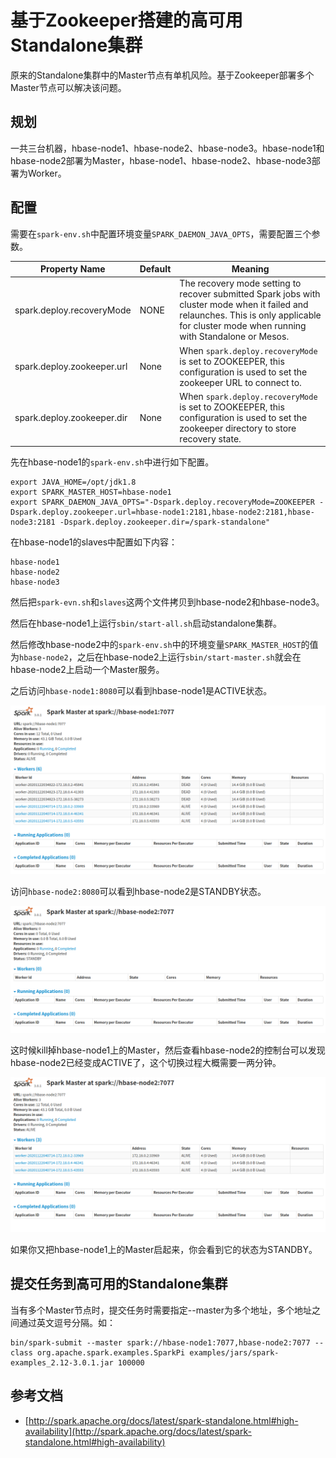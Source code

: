 # 基于Zookeeper搭建的高可用Standalone集群

原来的Standalone集群中的Master节点有单机风险。基于Zookeeper部署多个Master节点可以解决该问题。

## 规划

一共三台机器，hbase-node1、hbase-node2、hbase-node3。hbase-node1和hbase-node2部署为Master，hbase-node1、hbase-node2、hbase-node3部署为Worker。

## 配置

需要在`spark-env.sh`中配置环境变量`SPARK_DAEMON_JAVA_OPTS`，需要配置三个参数。

| Property Name |	Default |	Meaning	|
| ---- | ---- | ---- |
| spark.deploy.recoveryMode | NONE | The recovery mode setting to recover submitted Spark jobs with cluster mode when it failed and relaunches. This is only applicable for cluster mode when running with Standalone or Mesos. |
| spark.deploy.zookeeper.url | None |When `spark.deploy.recoveryMode` is set to ZOOKEEPER, this configuration is used to set the zookeeper URL to connect to. |
| spark.deploy.zookeeper.dir | None | When `spark.deploy.recoveryMode` is set to ZOOKEEPER, this configuration is used to set the zookeeper directory to store recovery state. |

先在hbase-node1的`spark-env.sh`中进行如下配置。

```shell
export JAVA_HOME=/opt/jdk1.8
export SPARK_MASTER_HOST=hbase-node1
export SPARK_DAEMON_JAVA_OPTS="-Dspark.deploy.recoveryMode=ZOOKEEPER -Dspark.deploy.zookeeper.url=hbase-node1:2181,hbase-node2:2181,hbase-node3:2181 -Dspark.deploy.zookeeper.dir=/spark-standalone"
```

在hbase-node1的slaves中配置如下内容：

```shell
hbase-node1
hbase-node2
hbase-node3
```

然后把`spark-evn.sh`和`slaves`这两个文件拷贝到hbase-node2和hbase-node3。

然后在hbase-node1上运行`sbin/start-all.sh`启动standalone集群。

然后修改hbase-node2中的`spark-env.sh`中的环境变量`SPARK_MASTER_HOST`的值为`hbase-node2`，之后在hbase-node2上运行`sbin/start-master.sh`就会在hbase-node2上启动一个Master服务。

之后访问`hbase-node1:8080`可以看到hbase-node1是ACTIVE状态。

![Image](image/04.webui.01.png)

访问`hbase-node2:8080`可以看到hbase-node2是STANDBY状态。

![Image](image/04.webui.02.png)

这时候kill掉hbase-node1上的Master，然后查看hbase-node2的控制台可以发现hbase-node2已经变成ACTIVE了，这个切换过程大概需要一两分钟。

![Image](image/04.webui.03.png)

如果你又把hbase-node1上的Master启起来，你会看到它的状态为STANDBY。

## 提交任务到高可用的Standalone集群

当有多个Master节点时，提交任务时需要指定--master为多个地址，多个地址之间通过英文逗号分隔。如：

```shell
bin/spark-submit --master spark://hbase-node1:7077,hbase-node2:7077 --class org.apache.spark.examples.SparkPi examples/jars/spark-examples_2.12-3.0.1.jar 100000
```

## 参考文档

* [http://spark.apache.org/docs/latest/spark-standalone.html#high-availability](http://spark.apache.org/docs/latest/spark-standalone.html#high-availability)
